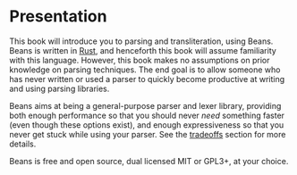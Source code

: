 # Presentation

This book will introduce you to parsing and transliteration, using
Beans. Beans is written in [Rust](https://www.rust-lang.org), and
henceforth this book will assume familiarity with this
language. However, this book makes no assumptions on prior knowledge
on parsing techniques. The end goal is to allow someone who has never
written or used a parser to quickly become productive at writing and
using parsing libraries.

Beans aims at being a general-purpose parser and lexer library,
providing both enough performance so that you should never *need*
something faster (even though these options exist), and enough
expressiveness so that you never get stuck while using your
parser. See the [tradeoffs](details/tradeoff.md) section for more
details.

Beans is free and open source, dual licensed MIT or GPL3+, at your
choice.
